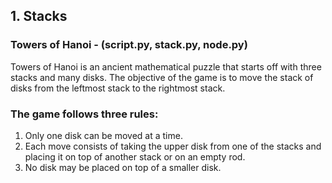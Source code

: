 
## 1. Stacks 

### Towers of Hanoi - (script.py, stack.py, node.py)
Towers of Hanoi is an ancient mathematical puzzle that starts off with three stacks and many disks.
The objective of the game is to move the stack of disks from the leftmost stack to the rightmost stack.

### The game follows three rules:
  1. Only one disk can be moved at a time.
  2. Each move consists of taking the upper disk from one of the stacks and placing it on top of another stack or on an empty rod.
  3. No disk may be placed on top of a smaller disk.
